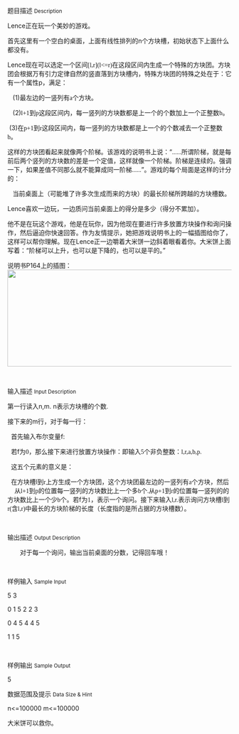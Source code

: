 <div class="panel panel-default">
<div class="area-title">
<span>
题目描述
<small>Description</small>
</span></div>
<div class="panel-body">

<p><span style="">Lence<span style="">正在玩一个美妙的游戏。</span></span></p><p><span style=""><span style="">首先这里有一个空白的桌面，上面有线性排列的</span>n<span style="">个方块槽，初始状态下上面什么都没有。</span></span></p><p><span style="">Lence<span style="">现在可以选定一个区间</span><span style="font-family: Calibri;">[l,r](l&lt;=r)</span><span style="">在这段区间内生成一个特殊的方块团。方块团会根据万有引力定律自然的竖直落到方块槽内，</span></span><span style="">特殊方块团的特殊之处在于：</span><span style="">它有一个属性</span><span style="">p</span><span style="">，满足：</span></p><p><span style="">   (1)最左边的一竖列有<span style="font-family: Calibri;">a</span><span style="">个方块。</span></span></p><p style=""><span style="">   (2)</span><span style="font-family: Calibri;">l+1</span><span style="">到</span><span style="font-family: Calibri;">p</span><span style="">这段区间内，每一竖列的方块数都是上一个的个数加上一个正整数</span><span style="font-family: Calibri;">b</span><span style="">。</span></p><p style=""><span style=""> (3)在</span><span style="font-family: Calibri;">p+1</span><span style="">到</span><span style="font-family: Calibri;">r</span><span style="">这段区间内，每一竖列的方块数都是上一个的个数减去一个正整数</span><span style="font-family: Calibri;">b</span><span style="">。</span></p><p><span style=""><span style="">这样的方块团看起来就像两个阶梯。</span></span><span style="">该游戏的说明书上说：</span><span style="">“</span><span style="font-family: Calibri;">......</span><span style="">所谓阶梯，就是每前后两个竖列的方块数的差是一个定值，这样就像一个阶梯。阶梯是连续的。强调一下，如果差值不同那么就不能算成同一阶梯</span><span style="font-family: Calibri;">......</span><span style="">”。</span><span style="">游戏的每个局面是这样的计分的：</span></p><p><span style="">   <span style="">当前桌面上（可能堆了许多次生成而来的方块）的最长阶梯所跨越的方块槽数。</span></span></p><p><span style="">Lence<span style="">喜欢一边玩，一边质问当前桌面上的得分是多少（得分不累加）。</span></span></p><p><span style=""><span style="">他不是在玩这个游戏，他是在玩你，因为他现在要进行许多放置方块操作和询问操作，然后逼迫你快速回答。作为友情提示，她把游戏说明书上的一幅插图给你了，这样可以帮你理解。</span></span><span style="">现在</span><span style="">Lence</span><span style="">正一边嚼着大米饼一边斜着眼看着你。大米饼上面写着：“阶梯可以上升，也可以是下降的，也可以是平的。”</span></p><p><span style=""><span style="">说明书</span></span><span style="">P164<span style="">上的插图：<img height="218" src="/source/codevs/codevs-6128/img/aHR0cDovL3d3dy5qb3lvaS5jbi9tZWRpYS9nb18yMDE3MDUyMDExNTAzMV8xNTQuanBn.jpg" style="" title="" width="505"></span></span></p><p><br></p>

</div>
</div>

<div class="panel panel-default">
<div class="area-title">
<span>
输入描述
<small>Input Description</small>
</span></div>
<div class="panel-body">
<p><span style=""><span style="">第一行读入</span>n,m. n<span style="">表示方块槽的个数</span><span style="font-family: Calibri;">.</span></span></p><p><span style=""><span style="">接下来的</span>m<span style="">行，对于每一行：</span></span></p><p><span style="">  <span style="">首先输入布尔变量</span>f:</span></p><p><span style="">  <span style="">若</span>f<span style="">为</span><span style="font-family: Calibri;">0</span><span style="">，那么接下来进行放置方块操作：即输入</span><span style="font-family: Calibri;">5</span><span style="">个非负整数：</span><span style="font-family: Calibri;">l,r,a,b,p.</span></span></p><p><span style="">  <span style="">这五个元素的意义是：</span></span></p><p><span style="">  <span style="">在方块槽</span>l<span style="">到</span><span style="font-family: Calibri;">r</span><span style="">上方生成一个方块团，这个方块团最左边的一竖列有</span><span style="font-family: Calibri;">a</span><span style="">个方块，然后     从</span><span style="font-family: Calibri;">l+1</span><span style="">到</span><span style="font-family: Calibri;">p</span><span style="">的位置每一竖列的方块数比上一个多</span><span style="font-family: Calibri;">b</span><span style="">个</span><span style="font-family: Calibri;">.</span><span style="">从</span><span style="font-family: Calibri;">p+1</span><span style="">到</span><span style="font-family: Calibri;">r</span><span style="">的位置每一竖列的的方块数比上一个少</span><span style="font-family: Calibri;">b</span><span style="">个。</span></span><span style="">若</span><span style="">f</span><span style="">为</span><span style="font-family: Calibri;">1</span><span style="">，表示一个询问。接下来输入</span><span style="font-family: Calibri;">l,r.</span><span style="">表示询问方块槽</span><span style="font-family: Calibri;">l</span><span style="">到</span><span style="font-family: Calibri;">r(</span><span style="">含</span><span style="font-family: Calibri;">l,r)</span><span style="">中最长的方块阶梯的长度（长度指的是所占据的方块槽数）。</span></p><p><br></p>

</div>
</div>
<div  class="panel panel-default">
<div class="area-title">
<span>
输出描述
<small>Output Description</small>
</span></div>
<div class="panel-body">

<p style="text-indent:28px"><span style=";font-family:宋体;font-size:14px"><span style="font-family:宋体">对于每一个询问，输出当前桌面的分数，记得回车哦！</span></span></p><p><br/></p>

</div>
</div>


<div class="panel panel-default">
<div class="area-title">
<span>
样例输入
<small>Sample Input</small>
</span></div>
<div class="panel-body">
<p><span style="">5</span><span style=""> </span><span style="">3</span></p><p><span style="">0</span><span style=""> </span><span style="">1</span><span style=""> </span><span style="">5</span><span style=""> </span><span style="">2</span><span style=""> </span><span style="">2</span><span style=""> </span><span style="">3</span></p><p><span style="">0</span><span style=""> </span><span style="">4</span><span style=""> </span><span style="">5</span><span style=""> </span><span style="">4</span><span style=""> </span><span style="">4</span><span style=""> </span><span style="">5</span></p><p><span style="">1</span><span style=""> </span><span style="">1</span><span style=""> </span><span style="">5</span></p><p><br></p>

</div>
</div>

<div class="panel panel-default">
<div class="area-title">
<span>
样例输出
<small>Sample Output</small>
</span></div>
<div class="panel-body">
<p>5</p>

</div>
</div>

<div class="panel panel-default">
<div class="area-title">
<span>
数据范围及提示
<small>Data Size & Hint</small>
</span></div>
<div class="panel-body">
<p><span style="">n&lt;=100000 m&lt;=100000</span></p><p>大米饼可以救你。</p>
</div>
</div>